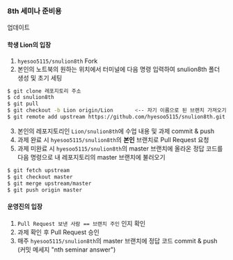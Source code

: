 ### 8th 세미나 준비용 
업데이트 
#### 학생 Lion의 입장
1. `hyesoo5115/snulion8th` Fork
2. 본인의 노트북의 원하는 위치에서 터미널에 다음 명령 입력하여 snulion8th 폴더 생성 및 초기 세팅
```bash
$ git clone 레포지토리 주소
$ cd snulion8th
$ git pull
$ git checkout -b Lion origin/Lion       <-- 자기 이름으로 된 브랜치 가져오기
$ git remote add upstream https://github.com/hyesoo5115/snulion8th.git  <--원본 레포지토리를 upstream이라는 이름으로 추가
```
3. 본인의 레포지토리인 `Lion/snulion8th`에 수업 내용 및 과제 commit & push
4. 과제 완료 시 `hyesoo5115/snulion8th`의 **본인** 브랜치로 Pull Request 요청
5. 과제 미완료 시 `hyesoo5115/snulion8th`의 master 브랜치에 올라온 정답 코드를 다음 명령으로 내 레포지토리의 master 브랜치에 불러오기
```bash
$ git fetch upstream
$ git checkout master
$ git merge upstream/master
$ git push origin master
```

#### 운영진의 입장
1. `Pull Request 보낸 사람 == 브랜치 주인` 인지 확인
2. 과제 확인 후 Pull Request 승인
3. 매주 `hyesoo5115/snulion8th`의 master 브랜치에 정답 코드 commit & push (커밋 메세지 "nth seminar answer")

